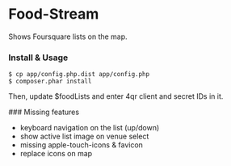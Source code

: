 Food-Stream
===========

Shows Foursquare lists on the map. 

### Install & Usage

    $ cp app/config.php.dist app/config.php
    $ composer.phar install

Then, update $foodLists and enter 4qr client and secret IDs in it.

### Missing features

- keyboard navigation on the list (up/down)
- show active list image on venue select
- missing apple-touch-icons & favicon
- replace icons on map
